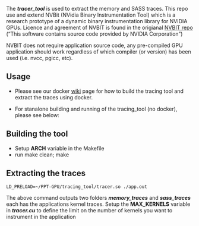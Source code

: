 The ***tracer_tool*** is used to extract the memory and SASS traces. This repo use and extend NVBit (NVidia Binary Instrumentation Tool) which is a research prototype of a dynamic binary instrumentation library for NVIDIA GPUs. Licence and agreement of NVBIT is found in the origianal [NVBIT repo](https://github.com/NVlabs/NVBit) (“This software contains source code provided by NVIDIA
    Corporation”)

NVBIT does not require application source code, any pre-compiled GPU application should work regardless of which compiler (or version) has been used (i.e. nvcc, pgicc, etc).

## Usage

* Please see our docker [wiki](https://github.com/NMSU-PEARL/PPT-GPU/wiki/Docker-Images-and-Usage) page for how to build the tracing tool and extract the traces using docker.

* For stanalone building and running of the tracing_tool (no docker), please see below: 

## Building the tool
  
  * Setup **ARCH** variable in the Makefile
  * run make clean; make

## Extracting the traces
  
  ```
  LD_PRELOAD=~/PPT-GPU/tracing_tool/tracer.so ./app.out
  ```
  
The above command outputs two folders ***memory_traces*** and ***sass_traces*** each has the applications kernel traces. Setup the **MAX_KERNELS** variable in ***tracer.cu*** to define the limit on the number of kernels you want to instrument in the application 
  



